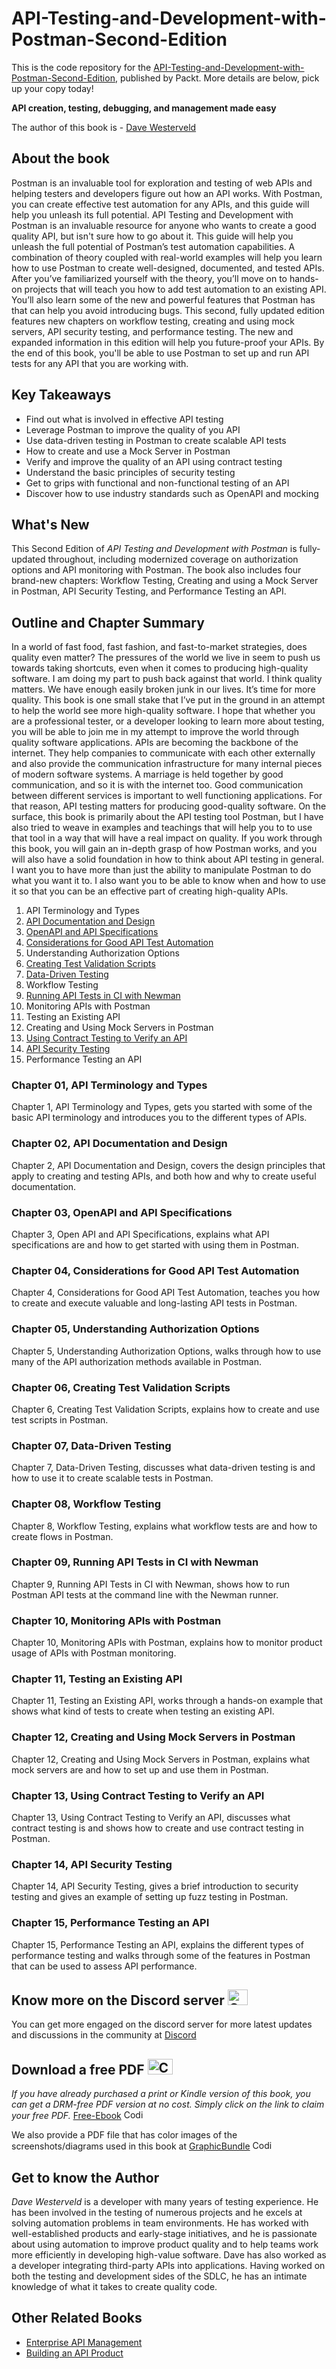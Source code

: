 # API-Testing-and-Development-with-Postman-Second-Edition

This is the code repository for the [API-Testing-and-Development-with-Postman-Second-Edition](https://www.packtpub.com/product/api-testing-and-development-with-postman-second-edition/9781804617908), published by Packt.
More details are below, pick up your copy today!

**API creation, testing, debugging, and management made easy**

The author of this book is - [Dave Westerveld](https://www.linkedin.com/in/dave-westerveld-25339a42/)

## About the book
Postman is an invaluable tool for exploration and testing of web APIs and helping testers and developers figure out how an API works. With Postman, you can create effective test automation for any APIs, and this guide will help you unleash its full potential.
API Testing and Development with Postman is an invaluable resource for anyone who wants to create a good quality API, but isn't sure how to go about it. This guide will help you unleash the full potential of Postman’s test automation capabilities.
A combination of theory coupled with real-world examples will help you learn how to use Postman to create well-designed, documented, and tested APIs. After you’ve familiarized yourself with the theory, you’ll move on to hands-on projects that will teach you how to add test automation to an existing API. You’ll also learn some of the new and powerful features that Postman has that can help you avoid introducing bugs.
This second, fully updated edition features new chapters on workflow testing, creating and using mock servers, API security testing, and performance testing. The new and expanded information in this edition will help you future-proof your APIs.
By the end of this book, you'll be able to use Postman to set up and run API tests for any API that you are working with.



## Key Takeaways
- Find out what is involved in effective API testing
- Leverage Postman to improve the quality of you API
- Use data-driven testing in Postman to create scalable API tests
- How to create and use a Mock Server in Postman
- Verify and improve the quality of an API using contract testing
- Understand the basic principles of security testing
- Get to grips with functional and non-functional testing of an API
- Discover how to use industry standards such as OpenAPI and mocking


## What's New
This Second Edition of _API Testing and Development with Postman_ is fully-updated throughout, including modernized coverage on authorization options and API monitoring with Postman. The book also includes four brand-new chapters: Workflow Testing, Creating and using a Mock Server in Postman, API Security Testing, and Performance Testing an API.



## Outline and Chapter Summary
In a world of fast food, fast fashion, and fast-to-market strategies, does quality even matter? The pressures of the world we live in seem to push us towards taking shortcuts, even when it comes to producing high-quality software. I am doing my part to push back against that world. I think quality matters. We have enough easily broken junk in our lives. It’s time for more quality.
This book is one small stake that I’ve put in the ground in an attempt to help the world see more high-quality software. I hope that whether you are a professional tester, or a developer looking to learn more about testing, you will be able to join me in my attempt to improve the world through quality software applications.
APIs are becoming the backbone of the internet. They help companies to communicate with each other externally and also provide the communication infrastructure for many internal pieces of modern software systems. A marriage is held together by good communication, and so it is with the internet too. Good communication between different services is important to well functioning applications. For that reason, API testing matters for producing good-quality software.
On the surface, this book is primarily about the API testing tool Postman, but I have also tried to weave in examples and teachings that will help you to to use that tool in a way that will have a real impact on quality. If you work through this book, you will gain an in-depth grasp of how Postman works, and you will also have a solid foundation in how to think about API testing in general. I want you to have more than just the ability to manipulate Postman to do what you want it to. I also want you to be able to know when and how to use it so that you can be an effective part of creating high-quality APIs. 

1. API Terminology and Types
2. [API Documentation and Design](./code/Chapter02)
3. [OpenAPI and API Specifications](./code/Chapter03)
4. [Considerations for Good API Test Automation](./code/Chapter04)
5. Understanding Authorization Options
6. [Creating Test Validation Scripts](./code/Chapter06)
7. [Data-Driven Testing](./code/Chapter07)
8. Workflow Testing
9. [Running API Tests in CI with Newman](./code/Chapter09)
10. Monitoring APIs with Postman
11. Testing an Existing API
12. Creating and Using Mock Servers in Postman
13. [Using Contract Testing to Verify an API](./code/Chapter13)
14. [API Security Testing](./code/Chapter14)
15. Performance Testing an API





### Chapter 01, API Terminology and Types
Chapter 1, API Terminology and Types, gets you started with some of the basic API terminology and introduces you to the different types of APIs.


### Chapter 02, API Documentation and Design
Chapter 2, API Documentation and Design, covers the design principles that apply to creating and testing APIs, and both how and why to create useful documentation.

### Chapter 03, OpenAPI and API Specifications
Chapter 3, Open API and API Specifications, explains what API specifications are and how to get started with using them in Postman.

### Chapter 04, Considerations for Good API Test Automation
Chapter 4, Considerations for Good API Test Automation, teaches you how to create and execute valuable and long-lasting API tests in Postman.

### Chapter 05, Understanding Authorization Options
Chapter 5, Understanding Authorization Options, walks through how to use many of the API authorization methods available in Postman.

### Chapter 06, Creating Test Validation Scripts
Chapter 6, Creating Test Validation Scripts, explains how to create and use test scripts in Postman.

### Chapter 07, Data-Driven Testing
Chapter 7, Data-Driven Testing, discusses what data-driven testing is and how to use it to create scalable tests in Postman.

### Chapter 08, Workflow Testing
Chapter 8, Workflow Testing, explains what workflow tests are and how to create flows in Postman.

### Chapter 09, Running API Tests in CI with Newman
Chapter 9, Running API Tests in CI with Newman, shows how to run Postman API tests at the command line with the Newman runner.

### Chapter 10, Monitoring APIs with Postman
Chapter 10, Monitoring APIs with Postman, explains how to monitor product usage of APIs with Postman monitoring.

### Chapter 11, Testing an Existing API
Chapter 11, Testing an Existing API, works through a hands-on example that shows what kind of tests to create when testing an existing API.

### Chapter 12, Creating and Using Mock Servers in Postman
Chapter 12, Creating and Using Mock Servers in Postman, explains what mock servers are and how to set up and use them in Postman.

### Chapter 13, Using Contract Testing to Verify an API
Chapter 13, Using Contract Testing to Verify an API, discusses what contract testing is and shows how to create and use contract testing in Postman.

### Chapter 14, API Security Testing
Chapter 14, API Security Testing, gives a brief introduction to security testing and gives an example of setting up fuzz testing in Postman.

### Chapter 15, Performance Testing an API
Chapter 15, Performance Testing an API, explains the different types of performance testing and walks through some of the features in Postman that can be used to assess API performance.






## Know more on the Discord server <img alt="Coding" height="25" width="32"  src="https://cliply.co/wp-content/uploads/2021/08/372108630_DISCORD_LOGO_400.gif">
You can get more engaged on the discord server for more latest updates and discussions in the community at [Discord](https://discord.com/invite/nEN6EBYPq9)


## Download a free PDF <img alt="Coding" height="25" width="40" src="https://emergency.com.au/wp-content/uploads/2021/03/free.gif">

_If you have already purchased a print or Kindle version of this book, you can get a DRM-free PDF version at no cost. Simply click on the link to claim your free PDF._
[Free-Ebook](https://packt.link/free-ebook/9781804617908) <img alt="Coding" height="15" width="35"  src="https://media.tenor.com/ex_HDD_k5P8AAAAi/habbo-habbohotel.gif">


We also provide a PDF file that has color images of the screenshots/diagrams used in this book at [GraphicBundle](https://packt.link/gbp/9781804617908) <img alt="Coding" height="15" width="35"  src="https://media.tenor.com/ex_HDD_k5P8AAAAi/habbo-habbohotel.gif">


## Get to know the Author
_Dave Westerveld_ is a developer with many years of testing experience. He has been involved in the testing of numerous projects and he excels at solving automation problems in team environments. He has worked with well-established products and early-stage initiatives, and he is passionate about using automation to improve product quality and to help teams work more efficiently in developing high-value software. Dave has also worked as a developer integrating third-party APIs into applications. Having worked on both the testing and development sides of the SDLC, he has an intimate knowledge of what it takes to create quality code.




## Other Related Books
- [Enterprise API Management](https://www.packtpub.com/product/enterprise-api-management/9781787284432)
- [Building an API Product](https://www.packtpub.com/product/building-an-api-product/9781837630448)













